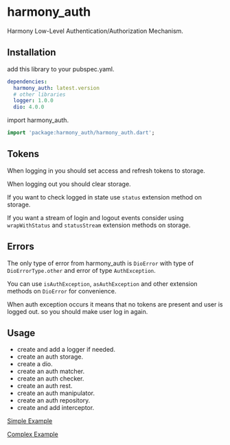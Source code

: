 # harmony_auth

Harmony Low-Level Authentication/Authorization Mechanism.

## Installation

add this library to your pubspec.yaml.

```yaml
dependencies:
  harmony_auth: latest.version
  # other libraries
  logger: 1.0.0
  dio: 4.0.0
```

import harmony_auth.

```dart
import 'package:harmony_auth/harmony_auth.dart';
```

## Tokens

When logging in you should set access and refresh tokens to storage.

When logging out you should clear storage.

If you want to check logged in state use `status` extension method on storage.

If you want a stream of login and logout events consider using `wrapWithStatus` and
`statusStream` extension methods on storage.

## Errors

The only type of error from harmony_auth is `DioError` with type of `DioErrorType.other` and error of
type `AuthException`.

You can use `isAuthException`, `asAuthException` and other extension methods on `DioError` for convenience.

When auth exception occurs it means that no tokens are present and user is logged out. so you should make user log in
again.

## Usage

- create and add a logger if needed.
- create an auth storage.
- create a dio.
- create an auth matcher.
- create an auth checker.
- create an auth rest.
- create an auth manipulator.
- create an auth repository.
- create and add interceptor.

[Simple Example](guide/simple.dart)

[Complex Example](guide/complex.dart)
